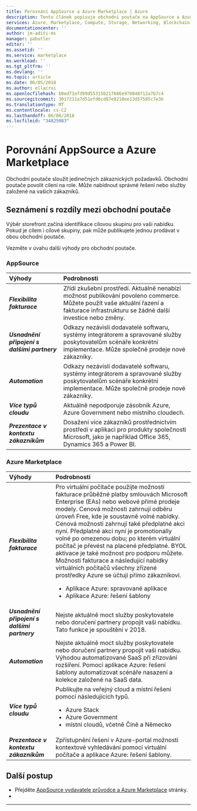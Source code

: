 ```yaml
---
title: Porovnání AppSource a Azure Marketplace | Azure
description: Tento článek popisuje obchodní poutače na AppSource a Azure Marketplace.
services: Azure, Marketplace, Compute, Storage, Networking, Blockchain, Security
documentationcenter: ''
author: jm-aditi-ms
manager: pabutler
editor: ''
ms.assetid: ''
ms.service: marketplace
ms.workload: ''
ms.tgt_pltfrm: ''
ms.devlang: ''
ms.topic: article
ms.date: 06/05/2018
ms.author: ellacroi
ms.openlocfilehash: b0ed71efd99d55315b217686e978048712a7b7c4
ms.sourcegitcommit: 3017211a7d51efd6cd87e8210ee13d57585c7e3b
ms.translationtype: MT
ms.contentlocale: cs-CZ
ms.lasthandoff: 06/06/2018
ms.locfileid: "34825083"
---
```

# <a name="comparing-appsource-and-azure-marketplace"></a>Porovnání AppSource a Azure Marketplace  
Obchodní poutače sloužit jedinečných zákaznických požadavků. Obchodní poutače povolit cílení na role. Může nabídnout správné řešení nebo služby založené na vašich zákazníků.  

## <a name="understanding-the-differences-between-the-storefronts"></a>Seznámení s rozdíly mezi obchodní poutače  
Výběr storefront začíná identifikace cílovou skupinu pro vaši nabídku. Pokud je cílem i cílové skupiny, pak může publikujete jednou prodávat v obou obchodní poutače.  
 
Vezměte v úvahu další výhody pro obchodní poutače.   

### <a name="appsource"></a>AppSource  

| Výhody | Podrobnosti | 
|:--- |:--- | 
| ***Flexibilita fakturace*** | Zřídí zkušební prostředí. Aktuálně nenabízí možnost publikování povoleno commerce. Můžete použít vaše aktuální řazení a fakturace infrastrukturu se žádné další investice nebo změny. | 
| ***Usnadnění připojení s dalšími partnery*** | Odkazy nezávislí dodavatelé softwaru, systémy integrátorem a spravované služby poskytovatelům scénáře konkrétní implementace. Může společně prodeje nové zákazníky. | 
| ***Automation*** | Odkazy nezávislí dodavatelé softwaru, systémy integrátorem a spravované služby poskytovatelům scénáře konkrétní implementace. Může společně prodeje nové zákazníky. |  
| ***Více typů cloudu*** | Aktuálně nepodporuje zásobník Azure, Azure Government nebo místního cloudech. | 
| ***Prezentace v kontextu zákazníkům*** | Dosažení více zákazníků prostřednictvím prostředí v aplikaci pro produkty společnosti Microsoft, jako je například Office 365, Dynamics 365 a Power BI. |  

### <a name="azure-marketplace"></a>Azure Marketplace  

| Výhody | Podrobnosti | 
|:--- |:--- | 
| ***Flexibilita fakturace*** | Pro virtuální počítače použijte možnosti fakturace průběžné platby smlouvách Microsoft Enterprise (EAs) nebo webové přímé prodeje modely. Cenová možnosti zahrnují odběru úroveň Free, kde je soustavně volné nabídky. Cenová možnosti zahrnují také předplatné akci nyní. Předplatné akci nyní je promotionally volné po omezenou dobu; po kterém virtuální počítač je převést na placené předplatné. BYOL aktivace je také možnost pro podporu můžete.<br />Možnosti fakturace a následující nabídky virtuálních počítačů všechny zřízené prostředky Azure se účtují přímo zákazníkovi.<ul> <li>Aplikace Azure: spravované aplikace</li> <li>Aplikace Azure: řešení šablony</li> </ul> | 
| ***Usnadnění připojení s dalšími partnery*** | Nejste aktuálně moct služby poskytovatele nebo doručení partnery propojit vaši nabídku. Tato funkce je spouštění v 2018. | 
| ***Automation*** | Nejste aktuálně moct služby poskytovatele nebo doručení partnery propojit vaši nabídku. Výhodou automatizované SaaS při zřizování rozšíření. Pomocí aplikace Azure: řešení šablony automatizovat scénáře nasazení a kolekce založené na SaaS data. |  
| ***Více typů cloudu*** | Publikujte na veřejný cloud a místní řešení pomocí následujících typů.<ul> <li>Azure Stack</li> <li>Azure Government</li> <li>místní cloudů, včetně Číně a Německo</li> </ul> | 
| ***Prezentace v kontextu zákazníkům*** | Zpřístupnění řešení v Azure-portal možnosti kontextové vyhledávání pomocí virtuální počítače a aplikace Azure: řešení šablony. |  

## <a name="next-steps"></a>Další postup
*   Přejděte [AppSource vydavatele průvodce a Azure Marketplace](./marketplace-publishers-guide.md) stránky.  
*   
---  
